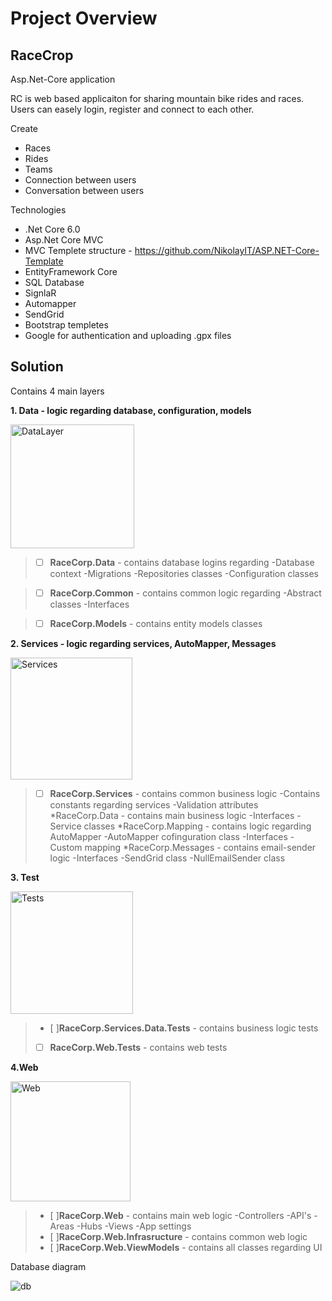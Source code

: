# **Project Overview**

## RaceCrop
Asp.Net-Core application

RC is web based applicaiton for sharing mountain bike rides and races. Users can easely login, register and connect to each other.

Create

- Races
- Rides
- Teams
- Connection between users
- Conversation between users

Technologies

- .Net Core 6.0
- Asp.Net Core MVC
- MVC Templete structure - https://github.com/NikolayIT/ASP.NET-Core-Template
- EntityFramework Core
- SQL Database
- SignlaR
- Automapper
- SendGrid
- Bootstrap templetes
- Google for authentication and uploading .gpx files

## Solution

Contains 4 main layers

**1. Data - logic regarding database, configuration, models**

<img width="198" alt="DataLayer" src="https://user-images.githubusercontent.com/77731733/216320648-a2b99e97-67de-417a-83ae-3883a2efea65.png">

>- [ ] **RaceCorp.Data** - contains database logins regarding 
>      -Database context
>      -Migrations
>      -Repositories classes
>      -Configuration classes
>   

>- [ ] **RaceCorp.Common** - contains common logic regarding
>      -Abstract classes
>      -Interfaces
>  

>- [ ]  **RaceCorp.Models** - contains entity models classes

**2. Services - logic regarding services, AutoMapper, Messages**

<img width="195" alt="Services" src="https://user-images.githubusercontent.com/77731733/216322496-c70b169f-5415-4859-905c-239fe1863bba.png">

>- [ ] **RaceCorp.Services** - contains common business logic
>    -Contains constants regarding services
>    -Validation attributes
>   *RaceCorp.Data - contains main business logic 
>     -Interfaces
>     -Service classes
>   *RaceCorp.Mapping - contains logic regarding AutoMapper
>     -AutoMapper cofinguration class
>     -Interfaces
>     -Custom mapping
>   *RaceCorp.Messages - contains email-sender logic
>     -Interfaces
>     -SendGrid class
>     -NullEmailSender class

**3. Test**

<img width="196" alt="Tests" src="https://user-images.githubusercontent.com/77731733/216324547-bb7be8ef-76f9-4e32-9f77-313a73bf9673.png">

> - [ ]**RaceCorp.Services.Data.Tests** - contains business logic tests
> - [ ] **RaceCorp.Web.Tests** - contains web tests

**4.Web**

<img width="192" alt="Web" src="https://user-images.githubusercontent.com/77731733/216325016-9dbe28fa-ab82-4ae1-a122-f5d95013212e.png">

> - [ ]**RaceCorp.Web** - contains main web logic
>     -Controllers
>     -API's
>     -Areas
>     -Hubs
>     -Views
>     -App settings
> - [ ]**RaceCorp.Web.Infrasructure** - contains common web logic
> - [ ]**RaceCorp.Web.ViewModels** - contains all classes regarding UI 






Database diagram

![db](https://user-images.githubusercontent.com/77731733/214388526-1a473231-72ee-4642-80a7-0552c9a46e58.png)
